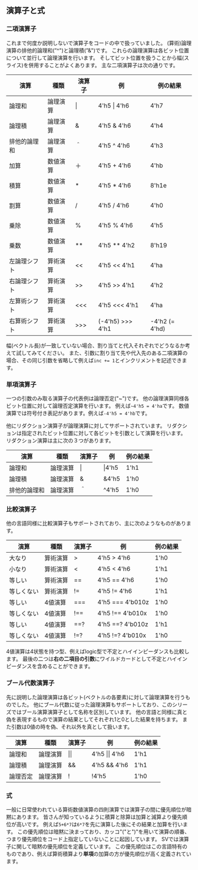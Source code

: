 ## 演算子と式

### 二項演算子

これまで何度か説明しないで演算子をコードの中で扱っていました。
(算術)論理演算の排他的論理和(”^")と論理積(”&")です。
これらの論理演算は各ビット位置について並行して論理演算を行います。
そしてビット位置を扱うことから幅(スライス)を併用することがよくあります。
主な二項演算子は次の通りです。

| 演算          | 種類      | 演算子   | 例             | 例の結果  |
|-|-|-|-|-|
| 論理和        | 論理演算  | \|       | 4'h5 \| 4'h6   | 4'h7 |
| 論理積        | 論理演算  | \&       | 4'h5 \& 4'h6   | 4'h4 |
| 排他的論理和   | 論理演算  | ＾       | 4'h5 ^ 4'h6    | 4'h3 |
| 加算          | 数値演算  | ＋       | 4'h5 + 4'h6    | 4'hb |
| 積算          | 数値演算  | *        | 4'h5 * 4'h6    | 8'h1e |
| 割算          | 数値演算  | /        | 4'h5 / 4'h6    | 4'h0 |
| 乗除          | 数値演算  | %        | 4'h5 % 4'h6    | 4'h5 |
| 乗数          | 数値演算  | **       | 4'h5 ** 4'h2   | 8'h19 |
| 左論理シフト   | 算術演算  | <<       | 4'h5 << 4'h1   | 4'ha |
| 右論理シフト   | 算術演算  | >>       | 4'h5 >> 4'h1   | 4'h2 |
| 左算術シフト   | 算術演算  | <<<      | 4'h5 <<< 4'h1  | 4'ha |
| 右算術シフト   | 算術演算  | >>>      | (-4'h5) >>> 4'h1| -4'h2 (= 4'hd) |

幅(ベクトル長)が一致していない場合、割り当てと代入それぞれでどうなるか考えて試してみてください。
また、引数に割り当て先や代入先のある二項演算の場合、その同じ引数を省略して例えば```inc += 1```とインクリメントを記述できます。

### 単項演算子

一つの引数のみ取る演算子の代表例は論理否定("~")です。
他の論理演算同様各ビット位置に対して論理否定演算を行います。
例えば```~4'h5 = 4'ha```です。
数値演算では符号付き表記があります。例えば```-4'h5 = 4'hb```です。

他にリダクション演算子が論理演算に対してサポートされています。
リダクションは指定されたビット位置に対して各ビットを引数として演算を行います。
リダクション演算は主に次の３つがあります。

| 演算          | 種類      | 演算子   | 例       | 例の結果  |
|-|-|-|-|-|
| 論理和        | 論理演算  | \|       | \|4'h5   | 1'h1 |
| 論理積        | 論理演算  | \&       | \&4'h5   | 1'h0 |
| 排他的論理和   | 論理演算  | ＾       | ^4'h5    | 1'h0 |

### 比較演算子

他の言語同様に比較演算子もサポートされており、主に次のようなものがあります。

| 演算          | 種類      | 演算子   | 例       | 例の結果  |
|-|-|-|-|-|
| 大なり        | 算術演算  | >       | 4'h5 > 4'h6   | 1'h0 |
| 小なり        | 算術演算  | <       | 4'h5 < 4'h6   | 1'h1 |
| 等しい        | 算術演算  | ==      | 4'h5 == 4'h6  | 1'h0 |
| 等しくない     | 算術演算  | !=      | 4'h5 != 4'h6  | 1'h1 |
| 等しい        | 4値演算  | ===     | 4'h5 === 4'b010z  | 1'h0 |
| 等しくない     | 4値演算  | !==     | 4'h5 !== 4'b010x  | 1'h0 |
| 等しい        | 4値演算  | ==?     | 4'h5 ==? 4'b010z  | 1'h1 |
| 等しくない     | 4値演算  | !=?     | 4'h5 !=? 4'b010x  | 1'h0 |

4値演算は4状態を持つ型、例えばlogic型で不定とハイインピーダンスも比較します。
最後の二つは**右の二項目の引数**にワイルドカードとして不定とハイインピーダンスを含めることができます。

### ブール代数演算子

先に説明した論理演算は各ビット(ベクトルの各要素)に対して論理演算を行うものでした。
他にブール代数に従った論理演算もサポートしており、このシリーズではブール演算演算子として名称を区別しています。
他の言語と同様に真と偽を表現するもので演算の結果としてそれぞれ1と0とした結果を持ちます。
また引数は0値の時を偽、それ以外を真として扱います。

| 演算          | 種類      | 演算子   | 例       | 例の結果  |
|-|-|-|-|-|
| 論理和        | 論理演算  | \|\|     | 4'h5 \|\| 4'h6   | 1'h1 |
| 論理積        | 論理演算  | \&\&     | 4'h5 \&\& 4'h6   | 1'h1 |
| 論理否定       | 論理演算 | \!        | !4'h5            | 1'h0 |


### 式

一般に日常使われている算術数値演算の四則演算では演算子の間に優先順位が暗黙にあります。
皆さんが知っているように積算と除算は加算と減算より優先順位が高いです。
例えば```5+6*7```は```6*7```を先に演算した後にその結果と加算を行います。
この優先順位は暗黙に決まっており、カッコ"("と")"を用いて演算の順番、つまり優先順位をコード上指定していないことに起因しています。
SVでは演算子に関して暗黙の優先順位を定義しています。
この優先順位はこの言語特有のものであり、例えば算術積算より**単項**の加算の方が優先順位が高く定義されています。
